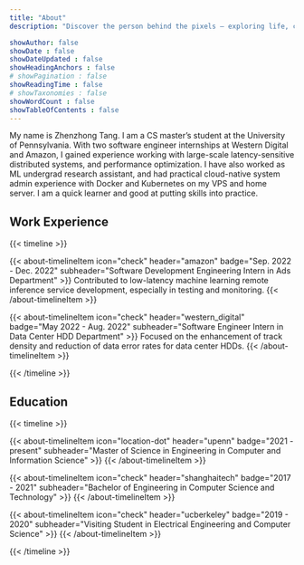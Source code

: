 ```yaml
---
title: "About"
description: "Discover the person behind the pixels – exploring life, coding, and the moments that shape me."

showAuthor: false
showDate : false
showDateUpdated : false
showHeadingAnchors : false
# showPagination : false
showReadingTime : false
# showTaxonomies : false
showWordCount : false
showTableOfContents : false
---
```


My name is Zhenzhong Tang. I am a CS master’s student at the University of Pennsylvania. With two software engineer internships at Western Digital and Amazon, I gained experience working with large-scale latency-sensitive distributed systems, and performance optimization. I have also worked as ML undergrad research assistant, and had practical cloud-native system admin experience with Docker and Kubernetes on my VPS and home server. I am a quick learner and good at putting skills into practice.

## Work Experience

{{< timeline >}}

{{< about-timelineItem icon="check" header="amazon" badge="Sep. 2022 - Dec. 2022" subheader="Software Development Engineering Intern in Ads Department" >}}
  Contributed to low-latency machine learning remote inference service development, especially in testing and monitoring.
{{< /about-timelineItem >}}

{{< about-timelineItem icon="check" header="western_digital" badge="May 2022 - Aug. 2022" subheader="Software Engineer Intern in Data Center HDD Department" >}}
  Focused on the enhancement of track density and reduction of data error rates for data center HDDs.
{{< /about-timelineItem >}}

{{< /timeline >}}

## Education

{{< timeline >}}

{{< about-timelineItem icon="location-dot" header="upenn" badge="2021 - present" subheader="Master of Science in Engineering in Computer and Information Science" >}}
{{< /about-timelineItem >}}

{{< about-timelineItem icon="check" header="shanghaitech" badge="2017 - 2021" subheader="Bachelor of Engineering in Computer Science and Technology" >}}
{{< /about-timelineItem >}}

{{< about-timelineItem icon="check" header="ucberkeley" badge="2019 - 2020" subheader="Visiting Student in Electrical Engineering and Computer Science" >}}
{{< /about-timelineItem >}}

{{< /timeline >}}

<!-- ## Projects -->
